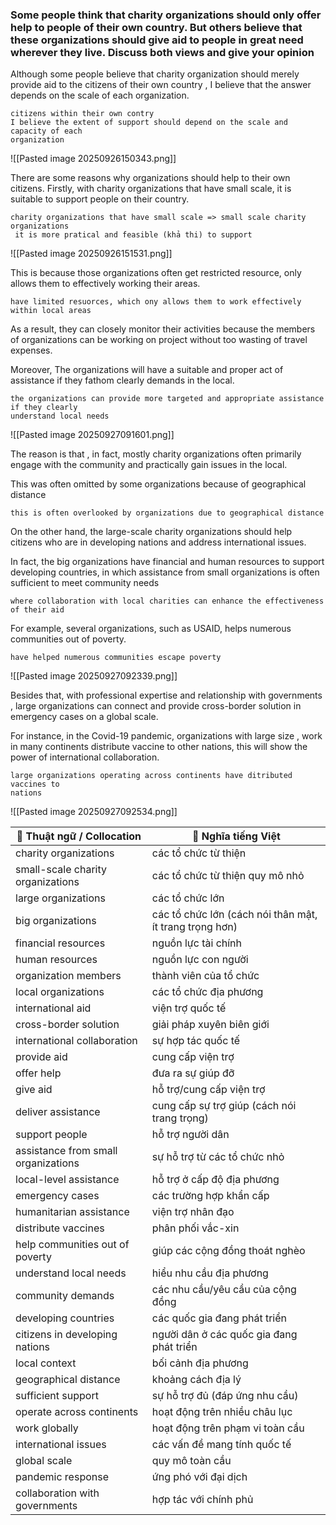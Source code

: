 ### Some people think that charity organizations should only offer help to people of their own country. But others believe that these organizations should give aid to people in great need wherever they live. Discuss both views and give your opinion



Although some people believe that charity organization should merely provide aid to  the citizens of their own country , I believe that the answer depends on the scale of each organization.
 
	citizens within their own contry 
	I believe the extent of support should depend on the scale and capacity of each 
	organization  

![[Pasted image 20250926150343.png]]


There are some reasons why organizations should help to their own citizens. Firstly, with charity organizations that have small scale, it is suitable to support people on their country. 

	charity organizations that have small scale => small scale charity organizations
	 it is more pratical and feasible (khả thi) to support  

![[Pasted image 20250926151531.png]]



This is because those organizations often get restricted resource, only allows them to  effectively working their areas. 

	have limited resuorces, which ony allows them to work effectively within local areas 

As a result, they can closely monitor their activities because the members of organizations can be working on project without too wasting of travel expenses. 

Moreover, The organizations will have a suitable and proper act of assistance if they fathom clearly demands in the local.  

	the organizations can provide more targeted and appropriate assistance if they clearly 
	understand local needs

![[Pasted image 20250927091601.png]]
 
The reason is that , in fact, mostly charity organizations often primarily engage with the community and practically gain issues in the local. 

This was often omitted by some organizations because of geographical distance 

	this is often overlooked by organizations due to geographical distance

On the other hand, the large-scale charity organizations should help citizens who are in developing nations and address international issues.

	

In fact, the big organizations have financial and  human resources to support developing countries, in which assistance from small organizations is often sufficient to meet community needs

	where collaboration with local charities can enhance the effectiveness of their aid 

For example, several organizations, such as USAID, helps numerous communities out of poverty. 

	have helped numerous communities escape poverty
	
![[Pasted image 20250927092339.png]]

Besides that, with professional expertise and relationship with governments , large organizations can connect and provide cross-border solution in emergency cases on a global scale.


For instance, in the Covid-19 pandemic, organizations with large size , work in many continents distribute vaccine to other nations, this will show the power of international collaboration.

	large organizations operating across continents have ditributed vaccines to 
	nations
	
![[Pasted image 20250927092534.png]]


| **📘 Thuật ngữ / Collocation**      | **📗 Nghĩa tiếng Việt**                                 |
| ----------------------------------- | ------------------------------------------------------- |
| charity organizations               | các tổ chức từ thiện                                    |
| small-scale charity organizations   | các tổ chức từ thiện quy mô nhỏ                         |
| large organizations                 | các tổ chức lớn                                         |
| big organizations                   | các tổ chức lớn (cách nói thân mật, ít trang trọng hơn) |
| financial resources                 | nguồn lực tài chính                                     |
| human resources                     | nguồn lực con người                                     |
| organization members                | thành viên của tổ chức                                  |
| local organizations                 | các tổ chức địa phương                                  |
| international aid                   | viện trợ quốc tế                                        |
| cross-border solution               | giải pháp xuyên biên giới                               |
| international collaboration         | sự hợp tác quốc tế                                      |
| provide aid                         | cung cấp viện trợ                                       |
| offer help                          | đưa ra sự giúp đỡ                                       |
| give aid                            | hỗ trợ/cung cấp viện trợ                                |
| deliver assistance                  | cung cấp sự trợ giúp (cách nói trang trọng)             |
| support people                      | hỗ trợ người dân                                        |
| assistance from small organizations | sự hỗ trợ từ các tổ chức nhỏ                            |
| local-level assistance              | hỗ trợ ở cấp độ địa phương                              |
| emergency cases                     | các trường hợp khẩn cấp                                 |
| humanitarian assistance             | viện trợ nhân đạo                                       |
| distribute vaccines                 | phân phối vắc-xin                                       |
| help communities out of poverty     | giúp các cộng đồng thoát nghèo                          |
| understand local needs              | hiểu nhu cầu địa phương                                 |
| community demands                   | các nhu cầu/yêu cầu của cộng đồng                       |
| developing countries                | các quốc gia đang phát triển                            |
| citizens in developing nations      | người dân ở các quốc gia đang phát triển                |
| local context                       | bối cảnh địa phương                                     |
| geographical distance               | khoảng cách địa lý                                      |
| sufficient support                  | sự hỗ trợ đủ (đáp ứng nhu cầu)                          |
| operate across continents           | hoạt động trên nhiều châu lục                           |
| work globally                       | hoạt động trên phạm vi toàn cầu                         |
| international issues                | các vấn đề mang tính quốc tế                            |
| global scale                        | quy mô toàn cầu                                         |
| pandemic response                   | ứng phó với đại dịch                                    |
| collaboration with governments      | hợp tác với chính phủ                                   |
